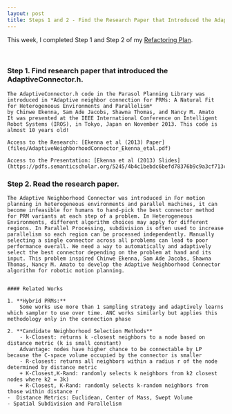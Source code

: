 ```yaml
---
layout: post
title: Steps 1 and 2 - Find the Research Paper that Introduced the AdaptiveConnector.h and Read it
---
```


This week, I completed Step 1 and Step 2 of my [Refactoring Plan](https://cabreraleon.github.io/ANCrefactorplan/).

<br>

### Step 1. Find research paper that introduced the AdaptiveConnector.h. 

    The AdaptiveConnector.h code in the Parasol Planning Library was introduced in *Adaptive neighbor connection for PRMs: A Natural Fit for Heterogeneous Environments and Parallelism*
    by Chinwe Ekenna, Sam Ade Jacobs, Shawna Thomas, and Nancy M. Amato
    It was presented at the IEEE International Conference on Intelligent Robot Systems (IROS), in Tokyo, Japan on November 2013. This code is almost 10 years old!

    Access to the Research: [Ekenna et al (2013) Paper](files/AdaptiveNeighborhoodConnector_Ekenna_etal.pdf)

    Access to the Presentation: [Ekenna et al (2013) Slides](https://pdfs.semanticscholar.org/5245/4b4c1bebdc6befd78376b9c9a3cf713c860e.pdf)


### Step 2. Read the research paper.

    The Adaptive Neighborhood Connector was introduced in For motion planning in heterogeneous environments and parallel machines, it can become infeasible for humans to hand-pick the best connector method for PRM variants at each step of a problem. In Heterogeneous Environments, different algorithm choices may apply for different regions. In Parallel Processing, subdivision is often used to increase parallelism so each region can be processed independently. Manually selecting a single connector across all problems can lead to poor performance overall. We need a way to automatically and adaptively select the best connector depending on the problem at hand and its input. This problem inspired Chinwe Ekenna, Sam Ade Jacobs, Shawna Thomas, Nancy M. Amato to develop the Adaptive Neighborhood Connector algorithm for robotic motion planning.


    #### Related Works

    1. **Hybrid PRMs:**
        Some works use more than 1 sampling strategy and adaptively learns which sampler to use over time. ANC works similarly but applies this methodology only in the connection phase

    2. **Candidate Neighborhood Selection Methods**
        - k-Closest: returns k -closest neighbors to a node based on distance metric (k is small constant)
        Advantage: nodes have higher chance to be connectable by LP because the C-space volume occupied by the connector is smaller 
        - R-closest: returns all neighbors within a radius r of the node determined by distance metric
        + K-Closest,K-Rand: randomly selects k neighbors from k2 closest nodes where k2 = 3k)
        + R-Closest, K-Rand: randomly selects k-random neighbors from those within distance r
    -  Distance Metrics: Euclidean, Center of Mass, Swept Volume
    - Spatial Subdivision and Parallelism
